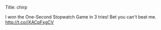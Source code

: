 Title: chirp

I won the One-Second Stopwatch Game in 3 tries! Bet you can't beat me. <a href="http://t.co/jXACpFxgCV">http://t.co/jXACpFxgCV</a>
